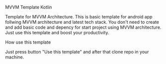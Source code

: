 MVVM Template Kotlin

Template for MVVM Architecture. This is basic template for android app follwing MVVM architecture and latest tech stack. You don't need to create and add basic code and depency for start project using MVVM architecture. Just use this template and boost your productivity.



How use this template


Just press button "Use this template" and after that clone repo in your machine.

